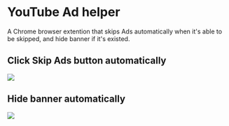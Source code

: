 # YouTube Ad helper

A Chrome browser extention that skips Ads automatically when it's able to be skipped, and hide banner if it's existed.


## Click Skip Ads button automatically
![](https://user-images.githubusercontent.com/975575/146675723-cb37738b-5ad1-4503-a30c-b00796645cd6.png)


## Hide banner automatically
![](https://user-images.githubusercontent.com/975575/146675725-7909542a-ed42-45d1-b335-9e67a144b933.png)